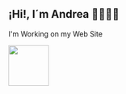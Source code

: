 # <h2> ¡Hi!, I´m Andrea 🙋🏻‍♀️🍒   </h2>
I'm Working on my Web Site

<img src="https://media.giphy.com/media/ehIroUy3HMbSYOzElW/giphy.gif" width="80">

